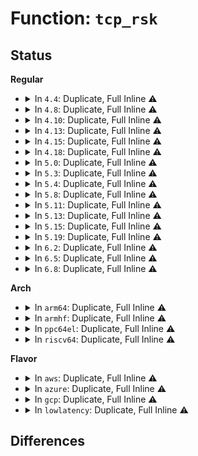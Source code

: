 # Function: <code>tcp_rsk</code>

## Status
<b>Regular</b>
<ul>
<li>
<details>
<summary>In <code>4.4</code>: Duplicate, Full Inline ⚠️</summary>

**Collision:** Static Duplication

**Inline:** Full

**Transformation:** False

**Instances:**

```
In net/core/request_sock.c (0)
Location: include/linux/tcp.h:127
Inline: True
```
```
In net/ipv4/inet_connection_sock.c (0)
Location: include/linux/tcp.h:127
Inline: True
```
```
In net/ipv4/tcp_input.c (0)
Location: include/linux/tcp.h:127
Inline: True
```
```
In net/ipv4/tcp_output.c (0)
Location: include/linux/tcp.h:127
Inline: True
```
```
In net/ipv4/tcp_ipv4.c (0)
Location: include/linux/tcp.h:127
Inline: True
```
```
In net/ipv4/tcp_minisocks.c (0)
Location: include/linux/tcp.h:127
Inline: True
```
```
In net/ipv4/tcp_fastopen.c (0)
Location: include/linux/tcp.h:127
Inline: True
```
```
In net/ipv4/syncookies.c (0)
Location: include/linux/tcp.h:127
Inline: True
```
```
In net/ipv6/tcp_ipv6.c (0)
Location: include/linux/tcp.h:127
Inline: True
```
```
In net/ipv6/syncookies.c (0)
Location: include/linux/tcp.h:127
Inline: True
```
</details>
</li>
<li>
<details>
<summary>In <code>4.8</code>: Duplicate, Full Inline ⚠️</summary>

**Collision:** Static Duplication

**Inline:** Full

**Transformation:** False

**Instances:**

```
In net/core/request_sock.c (0)
Location: include/linux/tcp.h:132
Inline: True
```
```
In net/ipv4/inet_connection_sock.c (0)
Location: include/linux/tcp.h:132
Inline: True
```
```
In net/ipv4/tcp_input.c (0)
Location: include/linux/tcp.h:132
Inline: True
```
```
In net/ipv4/tcp_output.c (0)
Location: include/linux/tcp.h:132
Inline: True
```
```
In net/ipv4/tcp_ipv4.c (0)
Location: include/linux/tcp.h:132
Inline: True
```
```
In net/ipv4/tcp_minisocks.c (0)
Location: include/linux/tcp.h:132
Inline: True
```
```
In net/ipv4/tcp_fastopen.c (0)
Location: include/linux/tcp.h:132
Inline: True
```
```
In net/ipv4/syncookies.c (0)
Location: include/linux/tcp.h:132
Inline: True
```
```
In net/ipv6/tcp_ipv6.c (0)
Location: include/linux/tcp.h:132
Inline: True
```
```
In net/ipv6/syncookies.c (0)
Location: include/linux/tcp.h:132
Inline: True
```
</details>
</li>
<li>
<details>
<summary>In <code>4.10</code>: Duplicate, Full Inline ⚠️</summary>

**Collision:** Static Duplication

**Inline:** Full

**Transformation:** False

**Instances:**

```
In net/core/request_sock.c (0)
Location: include/linux/tcp.h:139
Inline: True
```
```
In net/ipv4/inet_connection_sock.c (0)
Location: include/linux/tcp.h:139
Inline: True
```
```
In net/ipv4/tcp_input.c (0)
Location: include/linux/tcp.h:139
Inline: True
```
```
In net/ipv4/tcp_output.c (0)
Location: include/linux/tcp.h:139
Inline: True
```
```
In net/ipv4/tcp_ipv4.c (0)
Location: include/linux/tcp.h:139
Inline: True
```
```
In net/ipv4/tcp_minisocks.c (0)
Location: include/linux/tcp.h:139
Inline: True
```
```
In net/ipv4/tcp_fastopen.c (0)
Location: include/linux/tcp.h:139
Inline: True
```
```
In net/ipv4/syncookies.c (0)
Location: include/linux/tcp.h:139
Inline: True
```
```
In net/ipv6/tcp_ipv6.c (0)
Location: include/linux/tcp.h:139
Inline: True
```
```
In net/ipv6/syncookies.c (0)
Location: include/linux/tcp.h:139
Inline: True
```
</details>
</li>
<li>
<details>
<summary>In <code>4.13</code>: Duplicate, Full Inline ⚠️</summary>

**Collision:** Static Duplication

**Inline:** Full

**Transformation:** False

**Instances:**

```
In net/core/request_sock.c (0)
Location: include/linux/tcp.h:139
Inline: True
```
```
In net/ipv4/inet_connection_sock.c (0)
Location: include/linux/tcp.h:139
Inline: True
```
```
In net/ipv4/tcp_input.c (0)
Location: include/linux/tcp.h:139
Inline: True
```
```
In net/ipv4/tcp_output.c (0)
Location: include/linux/tcp.h:139
Inline: True
```
```
In net/ipv4/tcp_ipv4.c (0)
Location: include/linux/tcp.h:139
Inline: True
```
```
In net/ipv4/tcp_minisocks.c (0)
Location: include/linux/tcp.h:139
Inline: True
```
```
In net/ipv4/tcp_fastopen.c (0)
Location: include/linux/tcp.h:139
Inline: True
```
```
In net/ipv4/syncookies.c (0)
Location: include/linux/tcp.h:139
Inline: True
```
```
In net/ipv6/tcp_ipv6.c (0)
Location: include/linux/tcp.h:139
Inline: True
```
```
In net/ipv6/syncookies.c (0)
Location: include/linux/tcp.h:139
Inline: True
```
</details>
</li>
<li>
<details>
<summary>In <code>4.15</code>: Duplicate, Full Inline ⚠️</summary>

**Collision:** Static Duplication

**Inline:** Full

**Transformation:** False

**Instances:**

```
In net/core/request_sock.c (0)
Location: include/linux/tcp.h:142
Inline: True
```
```
In net/ipv4/inet_connection_sock.c (0)
Location: include/linux/tcp.h:142
Inline: True
```
```
In net/ipv4/tcp_input.c (0)
Location: include/linux/tcp.h:142
Inline: True
```
```
In net/ipv4/tcp_output.c (0)
Location: include/linux/tcp.h:142
Inline: True
```
```
In net/ipv4/tcp_ipv4.c (0)
Location: include/linux/tcp.h:142
Inline: True
```
```
In net/ipv4/tcp_minisocks.c (0)
Location: include/linux/tcp.h:142
Inline: True
```
```
In net/ipv4/tcp_fastopen.c (0)
Location: include/linux/tcp.h:142
Inline: True
```
```
In net/ipv4/syncookies.c (0)
Location: include/linux/tcp.h:142
Inline: True
```
```
In net/ipv6/tcp_ipv6.c (0)
Location: include/linux/tcp.h:142
Inline: True
```
```
In net/ipv6/syncookies.c (0)
Location: include/linux/tcp.h:142
Inline: True
```
</details>
</li>
<li>
<details>
<summary>In <code>4.18</code>: Duplicate, Full Inline ⚠️</summary>

**Collision:** Static Duplication

**Inline:** Full

**Transformation:** False

**Instances:**

```
In net/core/request_sock.c (0)
Location: include/linux/tcp.h:142
Inline: True
```
```
In net/ipv4/inet_connection_sock.c (0)
Location: include/linux/tcp.h:142
Inline: True
```
```
In net/ipv4/tcp_input.c (0)
Location: include/linux/tcp.h:142
Inline: True
```
```
In net/ipv4/tcp_output.c (0)
Location: include/linux/tcp.h:142
Inline: True
```
```
In net/ipv4/tcp_ipv4.c (0)
Location: include/linux/tcp.h:142
Inline: True
```
```
In net/ipv4/tcp_minisocks.c (0)
Location: include/linux/tcp.h:142
Inline: True
```
```
In net/ipv4/tcp_fastopen.c (0)
Location: include/linux/tcp.h:142
Inline: True
```
```
In net/ipv4/syncookies.c (0)
Location: include/linux/tcp.h:142
Inline: True
```
```
In net/ipv6/tcp_ipv6.c (0)
Location: include/linux/tcp.h:142
Inline: True
```
```
In net/ipv6/syncookies.c (0)
Location: include/linux/tcp.h:142
Inline: True
```
</details>
</li>
<li>
<details>
<summary>In <code>5.0</code>: Duplicate, Full Inline ⚠️</summary>

**Collision:** Static Duplication

**Inline:** Full

**Transformation:** False

**Instances:**

```
In net/core/request_sock.c (0)
Location: include/linux/tcp.h:142
Inline: True
```
```
In net/ipv4/inet_connection_sock.c (0)
Location: include/linux/tcp.h:142
Inline: True
```
```
In net/ipv4/tcp_input.c (0)
Location: include/linux/tcp.h:142
Inline: True
```
```
In net/ipv4/tcp_output.c (0)
Location: include/linux/tcp.h:142
Inline: True
```
```
In net/ipv4/tcp_ipv4.c (0)
Location: include/linux/tcp.h:142
Inline: True
```
```
In net/ipv4/tcp_minisocks.c (0)
Location: include/linux/tcp.h:142
Inline: True
```
```
In net/ipv4/tcp_fastopen.c (0)
Location: include/linux/tcp.h:142
Inline: True
```
```
In net/ipv4/syncookies.c (0)
Location: include/linux/tcp.h:142
Inline: True
```
```
In net/ipv6/tcp_ipv6.c (0)
Location: include/linux/tcp.h:142
Inline: True
```
```
In net/ipv6/syncookies.c (0)
Location: include/linux/tcp.h:142
Inline: True
```
</details>
</li>
<li>
<details>
<summary>In <code>5.3</code>: Duplicate, Full Inline ⚠️</summary>

**Collision:** Static Duplication

**Inline:** Full

**Transformation:** False

**Instances:**

```
In net/core/request_sock.c (0)
Location: include/linux/tcp.h:133
Inline: True
```
```
In net/ipv4/inet_connection_sock.c (0)
Location: include/linux/tcp.h:133
Inline: True
```
```
In net/ipv4/tcp_input.c (0)
Location: include/linux/tcp.h:133
Inline: True
```
```
In net/ipv4/tcp_output.c (0)
Location: include/linux/tcp.h:133
Inline: True
```
```
In net/ipv4/tcp_ipv4.c (0)
Location: include/linux/tcp.h:133
Inline: True
```
```
In net/ipv4/tcp_minisocks.c (0)
Location: include/linux/tcp.h:133
Inline: True
```
```
In net/ipv4/tcp_fastopen.c (0)
Location: include/linux/tcp.h:133
Inline: True
```
```
In net/ipv4/syncookies.c (0)
Location: include/linux/tcp.h:133
Inline: True
```
```
In net/ipv6/tcp_ipv6.c (0)
Location: include/linux/tcp.h:133
Inline: True
```
```
In net/ipv6/syncookies.c (0)
Location: include/linux/tcp.h:133
Inline: True
```
</details>
</li>
<li>
<details>
<summary>In <code>5.4</code>: Duplicate, Full Inline ⚠️</summary>

**Collision:** Static Duplication

**Inline:** Full

**Transformation:** False

**Instances:**

```
In net/core/request_sock.c (0)
Location: include/linux/tcp.h:133
Inline: True
```
```
In net/ipv4/inet_connection_sock.c (0)
Location: include/linux/tcp.h:133
Inline: True
```
```
In net/ipv4/tcp_input.c (0)
Location: include/linux/tcp.h:133
Inline: True
```
```
In net/ipv4/tcp_output.c (0)
Location: include/linux/tcp.h:133
Inline: True
```
```
In net/ipv4/tcp_ipv4.c (0)
Location: include/linux/tcp.h:133
Inline: True
```
```
In net/ipv4/tcp_minisocks.c (0)
Location: include/linux/tcp.h:133
Inline: True
```
```
In net/ipv4/tcp_fastopen.c (0)
Location: include/linux/tcp.h:133
Inline: True
```
```
In net/ipv4/syncookies.c (0)
Location: include/linux/tcp.h:133
Inline: True
```
```
In net/ipv6/tcp_ipv6.c (0)
Location: include/linux/tcp.h:133
Inline: True
```
```
In net/ipv6/syncookies.c (0)
Location: include/linux/tcp.h:133
Inline: True
```
</details>
</li>
<li>
<details>
<summary>In <code>5.8</code>: Duplicate, Full Inline ⚠️</summary>

**Collision:** Static Duplication

**Inline:** Full

**Transformation:** False

**Instances:**

```
In net/core/request_sock.c (0)
Location: include/linux/tcp.h:137
Inline: True
```
```
In net/ipv4/inet_connection_sock.c (0)
Location: include/linux/tcp.h:137
Inline: True
```
```
In net/ipv4/tcp_input.c (0)
Location: include/linux/tcp.h:137
Inline: True
```
```
In net/ipv4/tcp_output.c (0)
Location: include/linux/tcp.h:137
Inline: True
```
```
In net/ipv4/tcp_ipv4.c (0)
Location: include/linux/tcp.h:137
Inline: True
```
```
In net/ipv4/tcp_minisocks.c (0)
Location: include/linux/tcp.h:137
Inline: True
```
```
In net/ipv4/tcp_fastopen.c (0)
Location: include/linux/tcp.h:137
Inline: True
```
```
In net/ipv4/syncookies.c (0)
Location: include/linux/tcp.h:137
Inline: True
```
```
In net/ipv6/tcp_ipv6.c (0)
Location: include/linux/tcp.h:137
Inline: True
```
```
In net/ipv6/syncookies.c (0)
Location: include/linux/tcp.h:137
Inline: True
```
```
In net/mptcp/subflow.c (0)
Location: include/linux/tcp.h:137
Inline: True
```
</details>
</li>
<li>
<details>
<summary>In <code>5.11</code>: Duplicate, Full Inline ⚠️</summary>

**Collision:** Static Duplication

**Inline:** Full

**Transformation:** False

**Instances:**

```
In net/core/request_sock.c (0)
Location: include/linux/tcp.h:140
Inline: True
```
```
In net/ipv4/inet_connection_sock.c (0)
Location: include/linux/tcp.h:140
Inline: True
```
```
In net/ipv4/tcp_input.c (0)
Location: include/linux/tcp.h:140
Inline: True
```
```
In net/ipv4/tcp_output.c (0)
Location: include/linux/tcp.h:140
Inline: True
```
```
In net/ipv4/tcp_ipv4.c (0)
Location: include/linux/tcp.h:140
Inline: True
```
```
In net/ipv4/tcp_minisocks.c (0)
Location: include/linux/tcp.h:140
Inline: True
```
```
In net/ipv4/tcp_fastopen.c (0)
Location: include/linux/tcp.h:140
Inline: True
```
```
In net/ipv4/syncookies.c (0)
Location: include/linux/tcp.h:140
Inline: True
```
```
In net/ipv6/tcp_ipv6.c (0)
Location: include/linux/tcp.h:140
Inline: True
```
```
In net/ipv6/syncookies.c (0)
Location: include/linux/tcp.h:140
Inline: True
```
```
In net/mptcp/subflow.c (0)
Location: include/linux/tcp.h:140
Inline: True
```
</details>
</li>
<li>
<details>
<summary>In <code>5.13</code>: Duplicate, Full Inline ⚠️</summary>

**Collision:** Static Duplication

**Inline:** Full

**Transformation:** False

**Instances:**

```
In net/core/request_sock.c (0)
Location: include/linux/tcp.h:140
Inline: True
```
```
In net/ipv4/inet_connection_sock.c (0)
Location: include/linux/tcp.h:140
Inline: True
```
```
In net/ipv4/tcp_input.c (0)
Location: include/linux/tcp.h:140
Inline: True
```
```
In net/ipv4/tcp_output.c (0)
Location: include/linux/tcp.h:140
Inline: True
```
```
In net/ipv4/tcp_ipv4.c (0)
Location: include/linux/tcp.h:140
Inline: True
```
```
In net/ipv4/tcp_minisocks.c (0)
Location: include/linux/tcp.h:140
Inline: True
```
```
In net/ipv4/tcp_fastopen.c (0)
Location: include/linux/tcp.h:140
Inline: True
```
```
In net/ipv4/syncookies.c (0)
Location: include/linux/tcp.h:140
Inline: True
```
```
In net/ipv6/tcp_ipv6.c (0)
Location: include/linux/tcp.h:140
Inline: True
```
```
In net/ipv6/syncookies.c (0)
Location: include/linux/tcp.h:140
Inline: True
```
```
In net/mptcp/subflow.c (0)
Location: include/linux/tcp.h:140
Inline: True
```
</details>
</li>
<li>
<details>
<summary>In <code>5.15</code>: Duplicate, Full Inline ⚠️</summary>

**Collision:** Static Duplication

**Inline:** Full

**Transformation:** False

**Instances:**

```
In net/core/request_sock.c (0)
Location: include/linux/tcp.h:140
Inline: True
```
```
In net/ipv4/inet_connection_sock.c (0)
Location: include/linux/tcp.h:140
Inline: True
```
```
In net/ipv4/tcp_input.c (0)
Location: include/linux/tcp.h:140
Inline: True
```
```
In net/ipv4/tcp_output.c (0)
Location: include/linux/tcp.h:140
Inline: True
```
```
In net/ipv4/tcp_ipv4.c (0)
Location: include/linux/tcp.h:140
Inline: True
```
```
In net/ipv4/tcp_minisocks.c (0)
Location: include/linux/tcp.h:140
Inline: True
```
```
In net/ipv4/tcp_fastopen.c (0)
Location: include/linux/tcp.h:140
Inline: True
```
```
In net/ipv4/syncookies.c (0)
Location: include/linux/tcp.h:140
Inline: True
```
```
In net/ipv6/tcp_ipv6.c (0)
Location: include/linux/tcp.h:140
Inline: True
```
```
In net/ipv6/syncookies.c (0)
Location: include/linux/tcp.h:140
Inline: True
```
```
In net/mptcp/subflow.c (0)
Location: include/linux/tcp.h:140
Inline: True
```
</details>
</li>
<li>
<details>
<summary>In <code>5.19</code>: Duplicate, Full Inline ⚠️</summary>

**Collision:** Static Duplication

**Inline:** Full

**Transformation:** False

**Instances:**

```
In net/core/request_sock.c (0)
Location: include/linux/tcp.h:140
Inline: True
```
```
In net/ipv4/inet_connection_sock.c (0)
Location: include/linux/tcp.h:140
Inline: True
```
```
In net/ipv4/tcp_input.c (0)
Location: include/linux/tcp.h:140
Inline: True
```
```
In net/ipv4/tcp_output.c (0)
Location: include/linux/tcp.h:140
Inline: True
```
```
In net/ipv4/tcp_ipv4.c (0)
Location: include/linux/tcp.h:140
Inline: True
```
```
In net/ipv4/tcp_minisocks.c (0)
Location: include/linux/tcp.h:140
Inline: True
```
```
In net/ipv4/tcp_fastopen.c (0)
Location: include/linux/tcp.h:140
Inline: True
```
```
In net/ipv4/syncookies.c (0)
Location: include/linux/tcp.h:140
Inline: True
```
```
In net/ipv6/tcp_ipv6.c (0)
Location: include/linux/tcp.h:140
Inline: True
```
```
In net/ipv6/syncookies.c (0)
Location: include/linux/tcp.h:140
Inline: True
```
```
In net/mptcp/subflow.c (0)
Location: include/linux/tcp.h:140
Inline: True
```
</details>
</li>
<li>
<details>
<summary>In <code>6.2</code>: Duplicate, Full Inline ⚠️</summary>

**Collision:** Static Duplication

**Inline:** Full

**Transformation:** False

**Instances:**

```
In net/core/request_sock.c (0)
Location: include/linux/tcp.h:170
Inline: True
```
```
In net/ipv4/inet_connection_sock.c (0)
Location: include/linux/tcp.h:170
Inline: True
```
```
In net/ipv4/tcp_input.c (0)
Location: include/linux/tcp.h:170
Inline: True
```
```
In net/ipv4/tcp_output.c (0)
Location: include/linux/tcp.h:170
Inline: True
```
```
In net/ipv4/tcp_ipv4.c (0)
Location: include/linux/tcp.h:170
Inline: True
```
```
In net/ipv4/tcp_minisocks.c (0)
Location: include/linux/tcp.h:170
Inline: True
```
```
In net/ipv4/tcp_fastopen.c (0)
Location: include/linux/tcp.h:170
Inline: True
```
```
In net/ipv4/syncookies.c (0)
Location: include/linux/tcp.h:170
Inline: True
```
```
In net/ipv6/tcp_ipv6.c (0)
Location: include/linux/tcp.h:170
Inline: True
```
```
In net/ipv6/syncookies.c (0)
Location: include/linux/tcp.h:170
Inline: True
```
```
In net/mptcp/subflow.c (0)
Location: include/linux/tcp.h:170
Inline: True
```
</details>
</li>
<li>
<details>
<summary>In <code>6.5</code>: Duplicate, Full Inline ⚠️</summary>

**Collision:** Static Duplication

**Inline:** Full

**Transformation:** False

**Instances:**

```
In net/core/request_sock.c (0)
Location: include/linux/tcp.h:170
Inline: True
```
```
In net/ipv4/inet_connection_sock.c (0)
Location: include/linux/tcp.h:170
Inline: True
```
```
In net/ipv4/tcp_input.c (0)
Location: include/linux/tcp.h:170
Inline: True
```
```
In net/ipv4/tcp_output.c (0)
Location: include/linux/tcp.h:170
Inline: True
```
```
In net/ipv4/tcp_ipv4.c (0)
Location: include/linux/tcp.h:170
Inline: True
```
```
In net/ipv4/tcp_minisocks.c (0)
Location: include/linux/tcp.h:170
Inline: True
```
```
In net/ipv4/tcp_fastopen.c (0)
Location: include/linux/tcp.h:170
Inline: True
```
```
In net/ipv4/syncookies.c (0)
Location: include/linux/tcp.h:170
Inline: True
```
```
In net/ipv6/tcp_ipv6.c (0)
Location: include/linux/tcp.h:170
Inline: True
```
```
In net/ipv6/syncookies.c (0)
Location: include/linux/tcp.h:170
Inline: True
```
```
In net/mptcp/subflow.c (0)
Location: include/linux/tcp.h:170
Inline: True
```
</details>
</li>
<li>
<details>
<summary>In <code>6.8</code>: Duplicate, Full Inline ⚠️</summary>

**Collision:** Static Duplication

**Inline:** Full

**Transformation:** False

**Instances:**

```
In net/core/request_sock.c (0)
Location: include/linux/tcp.h:176
Inline: True
```
```
In net/ipv4/inet_connection_sock.c (0)
Location: include/linux/tcp.h:176
Inline: True
```
```
In net/ipv4/tcp_input.c (0)
Location: include/linux/tcp.h:176
Inline: True
```
```
In net/ipv4/tcp_output.c (0)
Location: include/linux/tcp.h:176
Inline: True
```
```
In net/ipv4/tcp_ipv4.c (0)
Location: include/linux/tcp.h:176
Inline: True
```
```
In net/ipv4/tcp_minisocks.c (0)
Location: include/linux/tcp.h:176
Inline: True
```
```
In net/ipv4/tcp_fastopen.c (0)
Location: include/linux/tcp.h:176
Inline: True
```
```
In net/ipv4/syncookies.c (0)
Location: include/linux/tcp.h:176
Inline: True
```
```
In net/ipv4/tcp_ao.c (0)
Location: include/linux/tcp.h:176
Inline: True
```
```
In net/ipv6/tcp_ipv6.c (0)
Location: include/linux/tcp.h:176
Inline: True
```
```
In net/ipv6/tcp_ao.c (0)
Location: include/linux/tcp.h:176
Inline: True
```
```
In net/mptcp/subflow.c (0)
Location: include/linux/tcp.h:176
Inline: True
```
</details>
</li>
</ul>
<b>Arch</b>
<ul>
<li>
<details>
<summary>In <code>arm64</code>: Duplicate, Full Inline ⚠️</summary>

**Collision:** Static Duplication

**Inline:** Full

**Transformation:** False

**Instances:**

```
In net/core/request_sock.c (0)
Location: include/linux/tcp.h:133
Inline: True
```
```
In net/ipv4/inet_connection_sock.c (0)
Location: include/linux/tcp.h:133
Inline: True
```
```
In net/ipv4/tcp_input.c (0)
Location: include/linux/tcp.h:133
Inline: True
```
```
In net/ipv4/tcp_output.c (0)
Location: include/linux/tcp.h:133
Inline: True
```
```
In net/ipv4/tcp_ipv4.c (0)
Location: include/linux/tcp.h:133
Inline: True
```
```
In net/ipv4/tcp_minisocks.c (0)
Location: include/linux/tcp.h:133
Inline: True
```
```
In net/ipv4/tcp_fastopen.c (0)
Location: include/linux/tcp.h:133
Inline: True
```
```
In net/ipv4/syncookies.c (0)
Location: include/linux/tcp.h:133
Inline: True
```
```
In net/ipv6/tcp_ipv6.c (0)
Location: include/linux/tcp.h:133
Inline: True
```
```
In net/ipv6/syncookies.c (0)
Location: include/linux/tcp.h:133
Inline: True
```
</details>
</li>
<li>
<details>
<summary>In <code>armhf</code>: Duplicate, Full Inline ⚠️</summary>

**Collision:** Static Duplication

**Inline:** Full

**Transformation:** False

**Instances:**

```
In net/core/request_sock.c (0)
Location: include/linux/tcp.h:133
Inline: True
```
```
In net/ipv4/inet_connection_sock.c (0)
Location: include/linux/tcp.h:133
Inline: True
```
```
In net/ipv4/tcp_input.c (0)
Location: include/linux/tcp.h:133
Inline: True
```
```
In net/ipv4/tcp_output.c (0)
Location: include/linux/tcp.h:133
Inline: True
```
```
In net/ipv4/tcp_ipv4.c (0)
Location: include/linux/tcp.h:133
Inline: True
```
```
In net/ipv4/tcp_minisocks.c (0)
Location: include/linux/tcp.h:133
Inline: True
```
```
In net/ipv4/tcp_fastopen.c (0)
Location: include/linux/tcp.h:133
Inline: True
```
```
In net/ipv4/syncookies.c (0)
Location: include/linux/tcp.h:133
Inline: True
```
```
In net/ipv6/tcp_ipv6.c (0)
Location: include/linux/tcp.h:133
Inline: True
```
```
In net/ipv6/syncookies.c (0)
Location: include/linux/tcp.h:133
Inline: True
```
</details>
</li>
<li>
<details>
<summary>In <code>ppc64el</code>: Duplicate, Full Inline ⚠️</summary>

**Collision:** Static Duplication

**Inline:** Full

**Transformation:** False

**Instances:**

```
In net/core/request_sock.c (0)
Location: include/linux/tcp.h:133
Inline: True
```
```
In net/ipv4/inet_connection_sock.c (0)
Location: include/linux/tcp.h:133
Inline: True
```
```
In net/ipv4/tcp_input.c (0)
Location: include/linux/tcp.h:133
Inline: True
```
```
In net/ipv4/tcp_output.c (0)
Location: include/linux/tcp.h:133
Inline: True
```
```
In net/ipv4/tcp_ipv4.c (0)
Location: include/linux/tcp.h:133
Inline: True
```
```
In net/ipv4/tcp_minisocks.c (0)
Location: include/linux/tcp.h:133
Inline: True
```
```
In net/ipv4/tcp_fastopen.c (0)
Location: include/linux/tcp.h:133
Inline: True
```
```
In net/ipv4/syncookies.c (0)
Location: include/linux/tcp.h:133
Inline: True
```
```
In net/ipv6/tcp_ipv6.c (0)
Location: include/linux/tcp.h:133
Inline: True
```
```
In net/ipv6/syncookies.c (0)
Location: include/linux/tcp.h:133
Inline: True
```
</details>
</li>
<li>
<details>
<summary>In <code>riscv64</code>: Duplicate, Full Inline ⚠️</summary>

**Collision:** Static Duplication

**Inline:** Full

**Transformation:** False

**Instances:**

```
In net/core/request_sock.c (0)
Location: include/linux/tcp.h:133
Inline: True
```
```
In net/ipv4/inet_connection_sock.c (0)
Location: include/linux/tcp.h:133
Inline: True
```
```
In net/ipv4/tcp_input.c (0)
Location: include/linux/tcp.h:133
Inline: True
```
```
In net/ipv4/tcp_output.c (0)
Location: include/linux/tcp.h:133
Inline: True
```
```
In net/ipv4/tcp_ipv4.c (0)
Location: include/linux/tcp.h:133
Inline: True
```
```
In net/ipv4/tcp_minisocks.c (0)
Location: include/linux/tcp.h:133
Inline: True
```
```
In net/ipv4/tcp_fastopen.c (0)
Location: include/linux/tcp.h:133
Inline: True
```
```
In net/ipv4/syncookies.c (0)
Location: include/linux/tcp.h:133
Inline: True
```
```
In net/ipv6/tcp_ipv6.c (0)
Location: include/linux/tcp.h:133
Inline: True
```
```
In net/ipv6/syncookies.c (0)
Location: include/linux/tcp.h:133
Inline: True
```
</details>
</li>
</ul>
<b>Flavor</b>
<ul>
<li>
<details>
<summary>In <code>aws</code>: Duplicate, Full Inline ⚠️</summary>

**Collision:** Static Duplication

**Inline:** Full

**Transformation:** False

**Instances:**

```
In net/core/request_sock.c (0)
Location: include/linux/tcp.h:133
Inline: True
```
```
In net/ipv4/inet_connection_sock.c (0)
Location: include/linux/tcp.h:133
Inline: True
```
```
In net/ipv4/tcp_input.c (0)
Location: include/linux/tcp.h:133
Inline: True
```
```
In net/ipv4/tcp_output.c (0)
Location: include/linux/tcp.h:133
Inline: True
```
```
In net/ipv4/tcp_ipv4.c (0)
Location: include/linux/tcp.h:133
Inline: True
```
```
In net/ipv4/tcp_minisocks.c (0)
Location: include/linux/tcp.h:133
Inline: True
```
```
In net/ipv4/tcp_fastopen.c (0)
Location: include/linux/tcp.h:133
Inline: True
```
```
In net/ipv4/syncookies.c (0)
Location: include/linux/tcp.h:133
Inline: True
```
```
In net/ipv6/tcp_ipv6.c (0)
Location: include/linux/tcp.h:133
Inline: True
```
```
In net/ipv6/syncookies.c (0)
Location: include/linux/tcp.h:133
Inline: True
```
</details>
</li>
<li>
<details>
<summary>In <code>azure</code>: Duplicate, Full Inline ⚠️</summary>

**Collision:** Static Duplication

**Inline:** Full

**Transformation:** False

**Instances:**

```
In net/core/request_sock.c (0)
Location: include/linux/tcp.h:133
Inline: True
```
```
In net/ipv4/inet_connection_sock.c (0)
Location: include/linux/tcp.h:133
Inline: True
```
```
In net/ipv4/tcp_input.c (0)
Location: include/linux/tcp.h:133
Inline: True
```
```
In net/ipv4/tcp_output.c (0)
Location: include/linux/tcp.h:133
Inline: True
```
```
In net/ipv4/tcp_ipv4.c (0)
Location: include/linux/tcp.h:133
Inline: True
```
```
In net/ipv4/tcp_minisocks.c (0)
Location: include/linux/tcp.h:133
Inline: True
```
```
In net/ipv4/tcp_fastopen.c (0)
Location: include/linux/tcp.h:133
Inline: True
```
```
In net/ipv4/syncookies.c (0)
Location: include/linux/tcp.h:133
Inline: True
```
```
In net/ipv6/tcp_ipv6.c (0)
Location: include/linux/tcp.h:133
Inline: True
```
```
In net/ipv6/syncookies.c (0)
Location: include/linux/tcp.h:133
Inline: True
```
</details>
</li>
<li>
<details>
<summary>In <code>gcp</code>: Duplicate, Full Inline ⚠️</summary>

**Collision:** Static Duplication

**Inline:** Full

**Transformation:** False

**Instances:**

```
In net/core/request_sock.c (0)
Location: include/linux/tcp.h:133
Inline: True
```
```
In net/ipv4/inet_connection_sock.c (0)
Location: include/linux/tcp.h:133
Inline: True
```
```
In net/ipv4/tcp_input.c (0)
Location: include/linux/tcp.h:133
Inline: True
```
```
In net/ipv4/tcp_output.c (0)
Location: include/linux/tcp.h:133
Inline: True
```
```
In net/ipv4/tcp_ipv4.c (0)
Location: include/linux/tcp.h:133
Inline: True
```
```
In net/ipv4/tcp_minisocks.c (0)
Location: include/linux/tcp.h:133
Inline: True
```
```
In net/ipv4/tcp_fastopen.c (0)
Location: include/linux/tcp.h:133
Inline: True
```
```
In net/ipv4/syncookies.c (0)
Location: include/linux/tcp.h:133
Inline: True
```
```
In net/ipv6/tcp_ipv6.c (0)
Location: include/linux/tcp.h:133
Inline: True
```
```
In net/ipv6/syncookies.c (0)
Location: include/linux/tcp.h:133
Inline: True
```
</details>
</li>
<li>
<details>
<summary>In <code>lowlatency</code>: Duplicate, Full Inline ⚠️</summary>

**Collision:** Static Duplication

**Inline:** Full

**Transformation:** False

**Instances:**

```
In net/core/request_sock.c (0)
Location: include/linux/tcp.h:133
Inline: True
```
```
In net/ipv4/inet_connection_sock.c (0)
Location: include/linux/tcp.h:133
Inline: True
```
```
In net/ipv4/tcp_input.c (0)
Location: include/linux/tcp.h:133
Inline: True
```
```
In net/ipv4/tcp_output.c (0)
Location: include/linux/tcp.h:133
Inline: True
```
```
In net/ipv4/tcp_ipv4.c (0)
Location: include/linux/tcp.h:133
Inline: True
```
```
In net/ipv4/tcp_minisocks.c (0)
Location: include/linux/tcp.h:133
Inline: True
```
```
In net/ipv4/tcp_fastopen.c (0)
Location: include/linux/tcp.h:133
Inline: True
```
```
In net/ipv4/syncookies.c (0)
Location: include/linux/tcp.h:133
Inline: True
```
```
In net/ipv6/tcp_ipv6.c (0)
Location: include/linux/tcp.h:133
Inline: True
```
```
In net/ipv6/syncookies.c (0)
Location: include/linux/tcp.h:133
Inline: True
```
</details>
</li>
</ul>

## Differences
